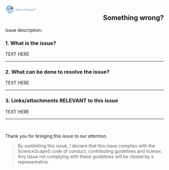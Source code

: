 <img src="/images/sciencescapes-logo.png?raw=true" width="20%" align="left">

<h2 align="right">Something wrong?</h2>

Issue description:

### 1. What is the issue?
TEXT HERE
<hr>

### 2. What can be done to resolve the issue?
TEXT HERE
<hr>

### 3. Links/attachments RELEVANT to this issue
TEXT HERE
<hr>

<br>

Thank you for bringing this issue to our attention.

>By sumbitting this issue, I declare that this issue complies with the ScienceScapeS code of conduct, contributing guidelines and license.
>Any issue not complying with these guidelines will be closed by a representative.

